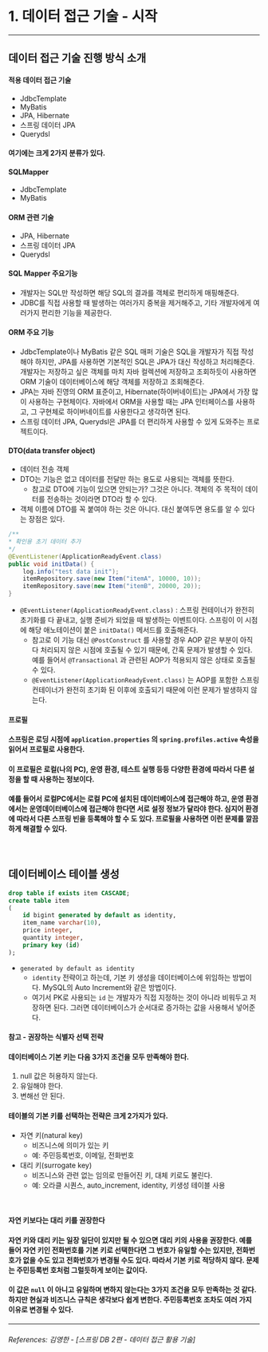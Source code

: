 # 1. 데이터 접근 기술 - 시작

----

## 데이터 접근 기술 진행 방식 소개

#### 적용 데이터 접근 기술
* JdbcTemplate
* MyBatis
* JPA, Hibernate
* 스프링 데이터 JPA
* Querydsl
#### 여기에는 크게 2가지 분류가 있다.
#### **SQLMapper**
* JdbcTemplate
* MyBatis
#### **ORM 관련 기술**
* JPA, Hibernate
* 스프링 데이터 JPA
* Querydsl

#### **SQL Mapper 주요기능**
* 개발자는 SQL만 작성하면 해당 SQL의 결과를 객체로 편리하게 매핑해준다.
* JDBC를 직접 사용할 때 발생하는 여러가지 중복을 제거해주고, 기타 개발자에게 여러가지 편리한 기능을
제공한다.
#### **ORM 주요 기능**
* JdbcTemplate이나 MyBatis 같은 SQL 매퍼 기술은 SQL을 개발자가 직접 작성해야 하지만, JPA를
사용하면 기본적인 SQL은 JPA가 대신 작성하고 처리해준다. 개발자는 저장하고 싶은 객체를 마치 자바
컬렉션에 저장하고 조회하듯이 사용하면 ORM 기술이 데이터베이스에 해당 객체를 저장하고 조회해준다.
* JPA는 자바 진영의 ORM 표준이고, Hibernate(하이버네이트)는 JPA에서 가장 많이 사용하는
구현체이다. 자바에서 ORM을 사용할 때는 JPA 인터페이스를 사용하고, 그 구현체로 하이버네이트를
사용한다고 생각하면 된다.
* 스프링 데이터 JPA, Querydsl은 JPA를 더 편리하게 사용할 수 있게 도와주는 프로젝트이다. 

#### **DTO(data transfer object)**
* 데이터 전송 객체
* DTO는 기능은 없고 데이터를 전달만 하는 용도로 사용되는 객체를 뜻한다.
  * 참고로 DTO에 기능이 있으면 안되는가? 그것은 아니다. 객체의 주 목적이 데이터를 전송하는
것이라면 DTO라 할 수 있다.
* 객체 이름에 DTO를 꼭 붙여야 하는 것은 아니다. 대신 붙여두면 용도를 알 수 있다는 장점은 있다.

```java
/**
* 확인용 초기 데이터 추가
*/
@EventListener(ApplicationReadyEvent.class)
public void initData() {
    log.info("test data init");
    itemRepository.save(new Item("itemA", 10000, 10));
    itemRepository.save(new Item("itemB", 20000, 20));
}
```
* `@EventListener(ApplicationReadyEvent.class)` : 스프링 컨테이너가 완전히 초기화를 다 끝내고, 
실행 준비가 되었을 때 발생하는 이벤트이다. 스프링이 이 시점에 해당 애노테이션이 붙은 `initData()`
메서드를 호출해준다.
  * 참고로 이 기능 대신 `@PostConstruct` 를 사용할 경우 AOP 같은 부분이 아직 다 처리되지 않은
시점에 호출될 수 있기 때문에, 간혹 문제가 발생할 수 있다. 예를 들어서 `@Transactional` 과 관련된
AOP가 적용되지 않은 상태로 호출될 수 있다.
  *   `@EventListener(ApplicationReadyEvent.class)` 는 AOP를 포함한 스프링 컨테이너가 완전히
초기화 된 이후에 호출되기 때문에 이런 문제가 발생하지 않는다.

#### **프로필**
#### 스프링은 로딩 시점에 `application.properties` 의 `spring.profiles.active` 속성을 읽어서 프로필로 사용한다.
#### 이 프로필은 로컬(나의 PC), 운영 환경, 테스트 실행 등등 다양한 환경에 따라서 다른 설정을 할 때 사용하는 정보이다.
#### 예를 들어서 로컬PC에서는 로컬 PC에 설치된 데이터베이스에 접근해야 하고, 운영 환경에서는 운영데이터베이스에 접근해야 한다면 서로 설정 정보가 달라야 한다. 심지어 환경에 따라서 다른 스프링 빈을 등록해야 할 수 도 있다. 프로필을 사용하면 이런 문제를 깔끔하게 해결할 수 있다.
<br>

## 데이터베이스 테이블 생성
```sql
drop table if exists item CASCADE;
create table item
(
    id bigint generated by default as identity,
    item_name varchar(10),
    price integer,
    quantity integer,
    primary key (id)
);
```
* `generated by default as identity`
  * `identity` 전략이고 하는데, 기본 키 생성을 데이터베이스에 위임하는 방법이다. MySQL의 Auto 
Increment와 같은 방법이다.
  * 여기서 PK로 사용되는 `id` 는 개발자가 직접 지정하는 것이 아니라 비워두고 저장하면 된다. 그러면
데이터베이스가 순서대로 증가하는 값을 사용해서 넣어준다.

#### 참고 - 권장하는 식별자 선택 전략
#### 데이터베이스 기본 키는 다음 3가지 조건을 모두 만족해야 한다.
1. null 값은 허용하지 않는다.
2. 유일해야 한다.
3. 변해선 안 된다. 
#### 테이블의 기본 키를 선택하는 전략은 크게 2가지가 있다.
* 자연 키(natural key) 
  * 비즈니스에 의미가 있는 키
  * 예: 주민등록번호, 이메일, 전화번호
* 대리 키(surrogate key)
  * 비즈니스와 관련 없는 임의로 만들어진 키, 대체 키로도 불린다.
  * 예: 오라클 시퀀스, auto_increment, identity, 키생성 테이블 사용

<br>

#### **자연 키보다는 대리 키를 권장한다**
#### 자연 키와 대리 키는 일장 일단이 있지만 될 수 있으면 대리 키의 사용을 권장한다. 예를 들어 자연 키인 전화번호를 기본 키로 선택한다면 그 번호가 유일할 수는 있지만, 전화번호가 없을 수도 있고 전화번호가 변경될 수도 있다. 따라서 기본 키로 적당하지 않다. 문제는 주민등록번 호처럼 그럴듯하게 보이는 값이다. 
#### 이 값은 `null` 이 아니고 유일하며 변하지 않는다는 3가지 조건을 모두 만족하는 것 같다. 하지만 현실과 비즈니스 규칙은 생각보다 쉽게 변한다. 주민등록번호 조차도 여러 가지 이유로 변경될 수 있다. 
----  

###### References: 김영한 - [스프링 DB 2편 - 데이터 접근 활용 기술]
